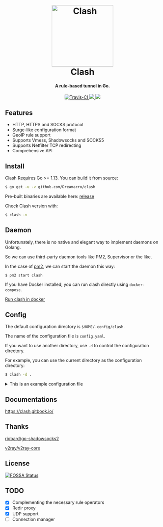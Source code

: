 <h1 align="center">
  <img src="https://github.com/Dreamacro/clash/raw/master/docs/logo.png" alt="Clash" width="200">
  <br>Clash<br>
</h1>

<h4 align="center">A rule-based tunnel in Go.</h4>

<p align="center">
  <a href="https://travis-ci.org/Dreamacro/clash">
    <img src="https://img.shields.io/travis/Dreamacro/clash.svg?style=flat-square"
         alt="Travis-CI">
  </a>
  <a href="https://goreportcard.com/report/github.com/Dreamacro/clash">
    <img src="https://goreportcard.com/badge/github.com/Dreamacro/clash?style=flat-square">
  </a>
  <a href="https://github.com/Dreamacro/clash/releases">
    <img src="https://img.shields.io/github/release/Dreamacro/clash/all.svg?style=flat-square">
  </a>
</p>

## Features

- HTTP, HTTPS and SOCKS protocol
- Surge-like configuration format
- GeoIP rule support
- Supports Vmess, Shadowsocks and SOCKS5
- Supports Netfilter TCP redirecting
- Comprehensive API

## Install

Clash Requires Go >= 1.13. You can build it from source:

```sh
$ go get -u -v github.com/Dreamacro/clash
```

Pre-built binaries are available here: [release](https://github.com/Dreamacro/clash/releases)

Check Clash version with:

```sh
$ clash -v
```

## Daemon

Unfortunately, there is no native and elegant way to implement daemons on Golang.

So we can use third-party daemon tools like PM2, Supervisor or the like.

In the case of [pm2](https://github.com/Unitech/pm2), we can start the daemon this way:

```sh
$ pm2 start clash
```

If you have Docker installed, you can run clash directly using `docker-compose`.

[Run clash in docker](https://github.com/Dreamacro/clash/wiki/Run-clash-in-docker)

## Config

The default configuration directory is `$HOME/.config/clash`.

The name of the configuration file is `config.yaml`.

If you want to use another directory, use `-d` to control the configuration directory.

For example, you can use the current directory as the configuration directory:

```sh
$ clash -d .
```

<details>
  <summary>This is an example configuration file</summary>

```yml
# port of HTTP
port: 7890

# port of SOCKS5
socks-port: 7891

# redir port for Linux and macOS
# redir-port: 7892

allow-lan: false

# Only applicable when setting allow-lan to true
# "*": bind all IP addresses
# 192.168.122.11: bind a single IPv4 address
# "[aaaa::a8aa:ff:fe09:57d8]": bind a single IPv6 address
# bind-address: "*"

# Rule / Global/ Direct (default is Rule)
mode: Rule

# set log level to stdout (default is info)
# info / warning / error / debug / silent
log-level: info

# RESTful API for clash
external-controller: 127.0.0.1:9090

# you can put the static web resource (such as clash-dashboard) to a directory, and clash would serve in `${API}/ui`
# input is a relative path to the configuration directory or an absolute path
# external-ui: folder

# Secret for RESTful API (Optional)
# secret: ""

# experimental feature
experimental:
  ignore-resolve-fail: true # ignore dns resolve fail, default value is true

# authentication of local SOCKS5/HTTP(S) server
# authentication:
#  - "user1:pass1"
#  - "user2:pass2"

# # experimental hosts, support wildcard (e.g. *.clash.dev Even *.foo.*.example.com)
# # static domain has a higher priority than wildcard domain (foo.example.com > *.example.com)
# hosts:
#   '*.clash.dev': 127.0.0.1
#   'alpha.clash.dev': '::1'

# dns:
  # enable: true # set true to enable dns (default is false)
  # ipv6: false # default is false
  # listen: 0.0.0.0:53
  # enhanced-mode: redir-host # or fake-ip
  # # fake-ip-range: 198.18.0.1/16 # if you don't know what it is, don't change it
  # nameserver:
  #   - 114.114.114.114
  #   - tls://dns.rubyfish.cn:853 # dns over tls
  #   - https://1.1.1.1/dns-query # dns over https
  # fallback: # concurrent request with nameserver, fallback used when GEOIP country isn't CN
  #   - tcp://1.1.1.1
  # fallback-filter:
  #   geoip: true # default
  #   ipcidr: # ips in these subnets will be considered polluted
  #     - 240.0.0.0/4

Proxy:

# shadowsocks
# The supported ciphers(encrypt methods):
#   aes-128-gcm aes-192-gcm aes-256-gcm
#   aes-128-cfb aes-192-cfb aes-256-cfb
#   aes-128-ctr aes-192-ctr aes-256-ctr
#   rc4-md5 chacha20 chacha20-ietf xchacha20
#   chacha20-ietf-poly1305 xchacha20-ietf-poly1305
- name: "ss1"
  type: ss
  server: server
  port: 443
  cipher: chacha20-ietf-poly1305
  password: "password"
  # udp: true

# old obfs configuration format remove after prerelease
- name: "ss2"
  type: ss
  server: server
  port: 443
  cipher: chacha20-ietf-poly1305
  password: "password"
  plugin: obfs
  plugin-opts:
    mode: tls # or http
    # host: bing.com

- name: "ss3"
  type: ss
  server: server
  port: 443
  cipher: chacha20-ietf-poly1305
  password: "password"
  plugin: v2ray-plugin
  plugin-opts:
    mode: websocket # no QUIC now
    # tls: true # wss
    # skip-cert-verify: true
    # host: bing.com
    # path: "/"
    # mux: true
    # headers:
    #   custom: value

# vmess
# cipher support auto/aes-128-gcm/chacha20-poly1305/none
- name: "vmess"
  type: vmess
  server: server
  port: 443
  uuid: uuid
  alterId: 32
  cipher: auto
  # udp: true
  # tls: true
  # skip-cert-verify: true
  # network: ws
  # ws-path: /path
  # ws-headers:
  #   Host: v2ray.com

# socks5
- name: "socks"
  type: socks5
  server: server
  port: 443
  # username: username
  # password: password
  # tls: true
  # skip-cert-verify: true
  # udp: true

# http
- name: "http"
  type: http
  server: server
  port: 443
  # username: username
  # password: password
  # tls: true # https
  # skip-cert-verify: true

# snell
- name: "snell"
  type: snell
  server: server
  port: 44046
  psk: yourpsk
  # obfs-opts:
    # mode: http # or tls
    # host: bing.com

Proxy Group:
# url-test select which proxy will be used by benchmarking speed to a URL.
- name: "auto"
  type: url-test
  proxies:
    - ss1
    - ss2
    - vmess1
  url: 'http://www.gstatic.com/generate_204'
  interval: 300

# fallback select an available policy by priority. The availability is tested by accessing an URL, just like an auto url-test group.
- name: "fallback-auto"
  type: fallback
  proxies:
    - ss1
    - ss2
    - vmess1
  url: 'http://www.gstatic.com/generate_204'
  interval: 300

# load-balance: The request of the same eTLD will be dial on the same proxy.
- name: "load-balance"
  type: load-balance
  proxies:
    - ss1
    - ss2
    - vmess1
  url: 'http://www.gstatic.com/generate_204'
  interval: 300

# select is used for selecting proxy or proxy group
# you can use RESTful API to switch proxy, is recommended for use in GUI.
- name: Proxy
  type: select
  proxies:
    - ss1
    - ss2
    - vmess1
    - auto

Rule:
- DOMAIN-SUFFIX,google.com,auto
- DOMAIN-KEYWORD,google,auto
- DOMAIN,google.com,auto
- DOMAIN-SUFFIX,ad.com,REJECT
- IP-CIDR,127.0.0.0/8,DIRECT
# rename SOURCE-IP-CIDR and would remove after prerelease
- SRC-IP-CIDR,192.168.1.201/32,DIRECT
- GEOIP,CN,DIRECT
- DST-PORT,80,DIRECT
- SRC-PORT,7777,DIRECT
# FINAL would remove after prerelease
# you also can use `FINAL,Proxy` or `FINAL,,Proxy` now
- MATCH,auto
```
</details>

## Documentations
https://clash.gitbook.io/

## Thanks

[riobard/go-shadowsocks2](https://github.com/riobard/go-shadowsocks2)

[v2ray/v2ray-core](https://github.com/v2ray/v2ray-core)

## License

[![FOSSA Status](https://app.fossa.io/api/projects/git%2Bgithub.com%2FDreamacro%2Fclash.svg?type=large)](https://app.fossa.io/projects/git%2Bgithub.com%2FDreamacro%2Fclash?ref=badge_large)

## TODO

- [x] Complementing the necessary rule operators
- [x] Redir proxy
- [x] UDP support
- [ ] Connection manager
